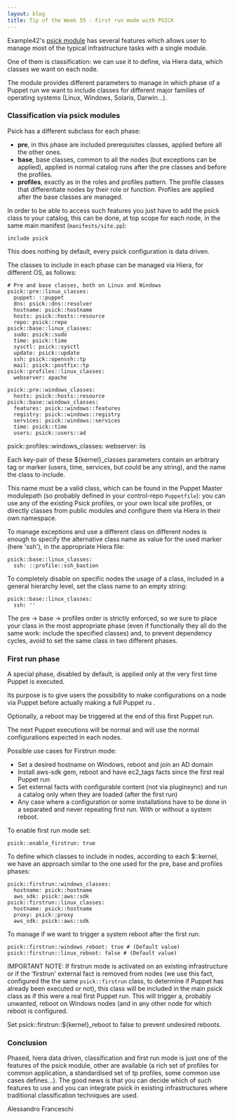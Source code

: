 ```yaml
---
layout: blog
title: Tip of the Week 55 - First run mode with PSICK
---
```


Example42's [psick module](https://github.com/example42/puppet-psick) has several features which allows user to manage most of the typical infrastructure tasks with a single module.

One of them is classification: we can use it to define, via Hiera data, which classes we want on each node.

The module provides different parameters to manage in which phase of a Puppet run we want to include classes for different major families of operating systems (Linux, Windows, Solaris, Darwin...).


### Classification via psick modules

Psick has a different subclass for each phase:

  - **pre**, in this phase are included prerequisites classes, applied before all the other ones.
  - **base**, base classes, common to all the nodes (but exceptions can be applied), applied in normal catalog runs after the pre classes and before the profiles.
  - **profiles**, exactly as in the roles and profiles pattern. The profile classes that differentiate nodes by their role or function. Profiles are applied after the base classes are managed.

In order to be able to access such features you just have to add the psick class to your catalog, this can be done, at top scope for each node, in the same main manifest (```manifests/site.pp```):

    include psick

This does nothing by default, every psick configuration is data driven.

The classes to include in each phase can be managed via Hiera, for different OS, as follows:

    # Pre and base classes, both on Linux and Windows
    psick::pre::linux_classes:
      puppet: ::puppet
      dns: psick::dns::resolver
      hostname: psick::hostname
      hosts: psick::hosts::resource
      repo: psick::repo
    psick::base::linux_classes:
      sudo: psick::sudo
      time: psick::time
      sysctl: psick::sysctl
      update: psick::update
      ssh: psick::openssh::tp
      mail: psick::postfix::tp
    psick::profiles::linux_classes:
      webserver: apache

    psick::pre::windows_classes:
      hosts: psick::hosts::resource
    psick::base::windows_classes:
      features: psick::windows::features
      registry: psick::windows::registry
      services: psick::windows::services
      time: psick::time
      users: psick::users::ad
   psick::profiles::windows_classes:
      webserver: iis

Each key-pair of these ${kernel}_classes parameters contain an arbitrary tag or marker (users, time, services, but could be any string), and the name the class to include.

This name must be a valid class, which can be found in the Puppet Master modulepath (so probably defined in your control-repo ```Puppetfile```): you can use any of the existing Psick profiles, or your own local site profiles, or directly classes from public modules and configure them via Hiera in their own namespace.

To manage exceptions and use a different class on different nodes is enough to specify the alternative class name as value for the used marker (here 'ssh'), in the appropriate Hiera file:

    psick::base::linux_classes:
      ssh: ::profile::ssh_bastion

To completely disable on specific nodes the usage of a class, included in a general hierarchy level, set the class name to an empty string:

    psick::base::linux_classes:
      ssh: ''

The pre -> base -> profiles order is strictly enforced, so we sure to place your class in the most appropriate phase (even if functionally they all do the same work: include the specified classes) and, to prevent dependency cycles, avoid to set the same class in two different phases.

### First run phase

A special phase, disabled by default, is applied only at the very first time Puppet is executed.

Its purpose is to give users the possibility to make configurations on a node via Puppet before actually making a full Puppet ru .

Optionally, a reboot may be triggered at the end of this first Puppet run.

The next Puppet executions will be normal and will use the normal configurations expected in each nodes.

Possible use cases for Firstrun mode:
 - Set a desired hostname on Windows, reboot and join an AD domain
 - Install aws-sdk gem, reboot and have ec2_tags facts since the first real Puppet run
 - Set external facts with configurable content (not via pluginsync) and run a catalog
   only when they are loaded (after the first run)
 - Any case where a configuration or some installations have to be done
   in a separated and never repeating first run. With or without a
   system reboot.

To enable first run mode set:

    psick::enable_firstrun: true

To define which classes to include in nodes, according to each $::kernel, we have an approach similar to the one used for the pre, base and profiles phases:

    psick::firstrun::windows_classes:
      hostname: psick::hostname
      aws_sdk: psick::aws::sdk
    psick::firstrun::linux_classes:
      hostname: psick::hostname
      proxy: psick::proxy
      aws_sdk: psick::aws::sdk

To manage if we want to trigger a system reboot after the first run:

    psick::firstrun::windows_reboot: true # (Default value)
    psick::firstrun::linux_reboot: false # (Default value)

IMPORTANT NOTE: If firstrun mode is activated on an existing infrastructure or if
the 'firstrun' external fact is removed from nodes (we use this fact, configured the the same ```psick::firstrun``` class, to determine if Puppet has already been executed or not), this class will be included
in the main psick class as if this were a real first Puppet run.
This will trigger a, probably unwanted, reboot on Windows nodes (and in any other node for which reboot is configured.

Set psick::firstrun::${kernel}_reboot to false to prevent undesired reboots.

### Conclusion

Phased, hiera data driven, classification and first run mode is just one of the features of the psick module, other are available (a rich set of profiles for common application, a standardised set of tp profiles, some common use cases defines...). The good news is that you can decide which of such features to use and you can integrate psick in existing infrastructures where traditional classification techniques are used.

Alessandro Franceschi
